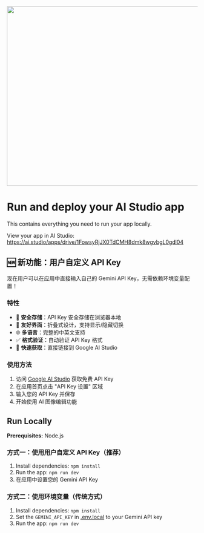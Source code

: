 <div align="center">
<img width="1200" height="475" alt="GHBanner" src="https://github.com/user-attachments/assets/0aa67016-6eaf-458a-adb2-6e31a0763ed6" />
</div>

# Run and deploy your AI Studio app

This contains everything you need to run your app locally.

View your app in AI Studio: https://ai.studio/apps/drive/1FowsyRjJX0TdCMH8dmk8wgvbgL0gdl04

## 🆕 新功能：用户自定义 API Key

现在用户可以在应用中直接输入自己的 Gemini API Key，无需依赖环境变量配置！

### 特性
- 🔑 **安全存储**：API Key 安全存储在浏览器本地
- 🎨 **友好界面**：折叠式设计，支持显示/隐藏切换
- 🌐 **多语言**：完整的中英文支持
- ✅ **格式验证**：自动验证 API Key 格式
- 🔗 **快速获取**：直接链接到 Google AI Studio

### 使用方法
1. 访问 [Google AI Studio](https://aistudio.google.com/app/apikey) 获取免费 API Key
2. 在应用首页点击 "API Key 设置" 区域
3. 输入您的 API Key 并保存
4. 开始使用 AI 图像编辑功能

## Run Locally

**Prerequisites:**  Node.js

### 方式一：使用用户自定义 API Key（推荐）
1. Install dependencies:
   `npm install`
2. Run the app:
   `npm run dev`
3. 在应用中设置您的 Gemini API Key

### 方式二：使用环境变量（传统方式）
1. Install dependencies:
   `npm install`
2. Set the `GEMINI_API_KEY` in [.env.local](.env.local) to your Gemini API key
3. Run the app:
   `npm run dev`
